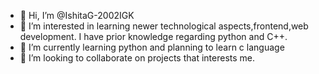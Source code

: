 - 👋 Hi, I’m @IshitaG-2002IGK
- 👀 I’m interested in learning newer technological aspects,frontend,web development. I have prior knowledge regarding python and C++.
- 🌱 I’m currently learning python and planning to learn c language
- 💞️ I’m looking to collaborate on projects that interests me.

<!---
IshitaG-2002IGK/IshitaG-2002IGK is a ✨ special ✨ repository because its `README.md` (this file) appears on your GitHub profile.
You can click the Preview link to take a look at your changes.
--->
